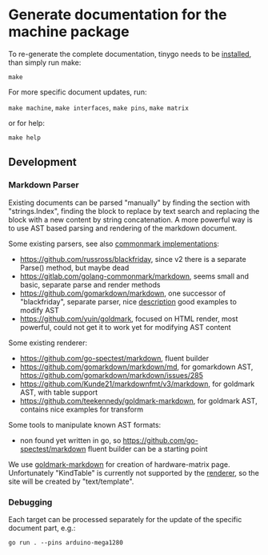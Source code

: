 # Generate documentation for the machine package

To re-generate the complete documentation, tinygo needs to be [installed](https://tinygo.org/getting-started/install/), than simply run make:

`make`

For more specific document updates, run:

`make machine`, `make interfaces`, `make pins`, `make matrix`

or for help:

`make help`

## Development

### Markdown Parser

Existing documents can be parsed "manually" by finding the section with "strings.Index", finding the block to replace
by text search and replacing the block with a new content by string concatenation. A more powerful way is to use AST
based parsing and rendering of the markdown document.

Some existing parsers, see also [commonmark implementations](https://github.com/commonmark/commonmark-spec/wiki/List-of-CommonMark-Implementations):

* <https://github.com/russross/blackfriday>, since v2 there is a separate Parse() method, but maybe dead
* <https://gitlab.com/golang-commonmark/markdown>, seems small and basic, separate parse and render methods
* <https://github.com/gomarkdown/markdown>, one successor of "blackfriday", separate parser, nice [description](https://blog.kowalczyk.info/article/cxn3/advanced-markdown-processing-in-go.html) good examples to modify AST
* <https://github.com/yuin/goldmark>, focused on HTML render, most powerful, could not get it to work yet for modifying AST content

Some existing renderer:

* <https://github.com/go-spectest/markdown>, fluent builder
* <https://github.com/gomarkdown/markdown/md>, for gomarkdown AST, <https://github.com/gomarkdown/markdown/issues/285>
* <https://github.com/Kunde21/markdownfmt/v3/markdown>, for goldmark AST, with table support
* <https://github.com/teekennedy/goldmark-markdown>, for goldmark AST, contains nice examples for transform

Some tools to manipulate known AST formats:

* non found yet written in go, so <https://github.com/go-spectest/markdown> fluent builder can be a starting point

We use [goldmark-markdown](https://pkg.go.dev/github.com/teekennedy/goldmark-markdown) for creation of hardware-matrix page. Unfortunately "KindTable" is currently not supported by the [renderer](https://github.com/teekennedy/goldmark-markdown/issues/19), so the site will be created by "text/template".

### Debugging

Each target can be processed separately for the update of the specific document part, e.g.:

`go run . --pins arduino-mega1280`
